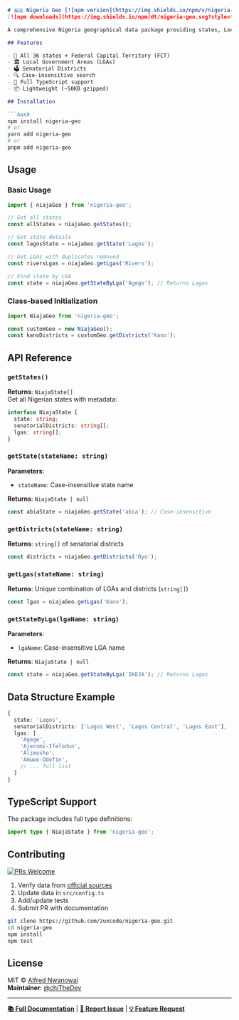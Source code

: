 ```markdown
# 🇳🇬 Nigeria Geo [![npm version](https://img.shields.io/npm/v/nigeria-geo.svg?style=flat-square)](https://www.npmjs.com/package/nigeria-geo) 
[![npm downloads](https://img.shields.io/npm/dt/nigeria-geo.svg?style=flat-square)](https://npmjs.com/package/nigeria-geo)

A comprehensive Nigeria geographical data package providing states, Local Government Areas (LGAs), and senatorial districts.

## Features

- 📌 All 36 states + Federal Capital Territory (FCT)
- 🏛️ Local Government Areas (LGAs)
- 🗳️ Senatorial Districts
- 🔍 Case-insensitive search
- 🦾 Full TypeScript support
- 📦 Lightweight (~50KB gzipped)

## Installation

```bash
npm install nigeria-geo
# or
yarn add nigeria-geo
# or
pnpm add nigeria-geo
```

## Usage

### Basic Usage

```javascript
import { niajaGeo } from 'nigeria-geo';

// Get all states
const allStates = niajaGeo.getStates();

// Get state details
const lagosState = niajaGeo.getState('Lagos');

// Get LGAs with duplicates removed
const riversLgas = niajaGeo.getLgas('Rivers');

// Find state by LGA
const state = niajaGeo.getStateByLga('Agege'); // Returns Lagos
```

### Class-based Initialization

```typescript
import NiajaGeo from 'nigeria-geo';

const customGeo = new NiajaGeo();
const kanoDistricts = customGeo.getDistricts('Kano');
```

## API Reference

### `getStates()`

**Returns**: `NiajaState[]`  
Get all Nigerian states with metadata:

```typescript
interface NiajaState {
  state: string;
  senatorialDistricts: string[];
  lgas: string[];
}
```

### `getState(stateName: string)`

**Parameters**:  
- `stateName`: Case-insensitive state name  

**Returns**: `NiajaState | null`  

```javascript
const abiaState = niajaGeo.getState('abia'); // Case-insensitive
```

### `getDistricts(stateName: string)`

**Returns**: `string[]` of senatorial districts  
```javascript
const districts = niajaGeo.getDistricts('Oyo');
```

### `getLgas(stateName: string)`

**Returns**: Unique combination of LGAs and districts (`string[]`)  
```javascript
const lgas = niajaGeo.getLgas('Kano');
```

### `getStateByLga(lgaName: string)`

**Parameters**:  
- `lgaName`: Case-insensitive LGA name  

**Returns**: `NiajaState | null`  
```javascript
const state = niajaGeo.getStateByLga('IKEJA'); // Returns Lagos
```

## Data Structure Example

```typescript
{
  state: 'Lagos',
  senatorialDistricts: ['Lagos West', 'Lagos Central', 'Lagos East'],
  lgas: [
    'Agege',
    'Ajeromi-Ifelodun',
    'Alimosho',
    'Amuwo-Odofin',
    // ... full list
  ]
}
```

## TypeScript Support

The package includes full type definitions:

```typescript
import type { NiajaState } from 'nigeria-geo';
```

## Contributing

[![PRs Welcome](https://img.shields.io/badge/PRs-welcome-brightgreen.svg?style=flat-square)](CONTRIBUTING.md)

1. Verify data from [official sources](https://nigerianstat.gov.ng/)
2. Update data in `src/config.ts`
3. Add/update tests
4. Submit PR with documentation

```bash
git clone https://github.com/zuxcode/nigeria-geo.git
cd nigeria-geo
npm install
npm test
```

## License

MIT © [Alfred Nwanowai](https://github.com/zuxcode)  
**Maintainer**: [@chiTheDev](https://twitter.com/chiTheDev)

---

**[📚 Full Documentation](https://github.com/zuxcode/nigeria-geo#readme)** | 
**[🐛 Report Issue](https://github.com/zuxcode/nigeria-geo/issues)** | 
**[💡 Feature Request](https://github.com/zuxcode/nigeria-geo/discussions)**
